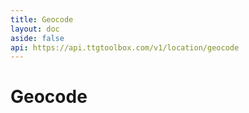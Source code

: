 ```yaml
---
title: Geocode
layout: doc
aside: false
api: https://api.ttgtoolbox.com/v1/location/geocode
---
```


<script setup>
import DividePage from '../../../components/DividerPage.vue'   
</script>

# Geocode
